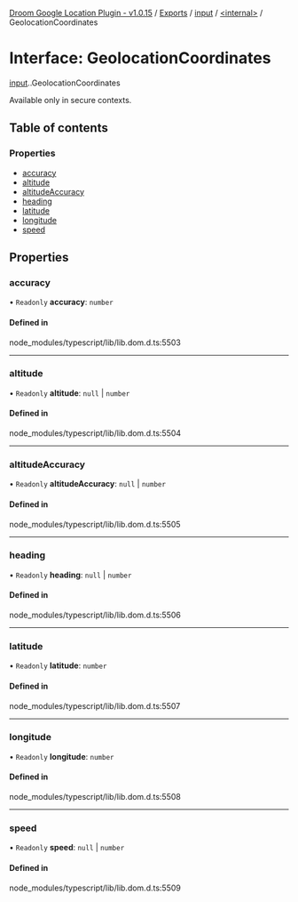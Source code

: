 [Droom Google Location Plugin - v1.0.15](../README.md) / [Exports](../modules.md) / [input](../modules/input.md) / [<internal\>](../modules/input._internal_.md) / GeolocationCoordinates

# Interface: GeolocationCoordinates

[input](../modules/input.md).[<internal>](../modules/input._internal_.md).GeolocationCoordinates

Available only in secure contexts.

## Table of contents

### Properties

- [accuracy](input._internal_.GeolocationCoordinates.md#accuracy)
- [altitude](input._internal_.GeolocationCoordinates.md#altitude)
- [altitudeAccuracy](input._internal_.GeolocationCoordinates.md#altitudeaccuracy)
- [heading](input._internal_.GeolocationCoordinates.md#heading)
- [latitude](input._internal_.GeolocationCoordinates.md#latitude)
- [longitude](input._internal_.GeolocationCoordinates.md#longitude)
- [speed](input._internal_.GeolocationCoordinates.md#speed)

## Properties

### accuracy

• `Readonly` **accuracy**: `number`

#### Defined in

node_modules/typescript/lib/lib.dom.d.ts:5503

___

### altitude

• `Readonly` **altitude**: ``null`` \| `number`

#### Defined in

node_modules/typescript/lib/lib.dom.d.ts:5504

___

### altitudeAccuracy

• `Readonly` **altitudeAccuracy**: ``null`` \| `number`

#### Defined in

node_modules/typescript/lib/lib.dom.d.ts:5505

___

### heading

• `Readonly` **heading**: ``null`` \| `number`

#### Defined in

node_modules/typescript/lib/lib.dom.d.ts:5506

___

### latitude

• `Readonly` **latitude**: `number`

#### Defined in

node_modules/typescript/lib/lib.dom.d.ts:5507

___

### longitude

• `Readonly` **longitude**: `number`

#### Defined in

node_modules/typescript/lib/lib.dom.d.ts:5508

___

### speed

• `Readonly` **speed**: ``null`` \| `number`

#### Defined in

node_modules/typescript/lib/lib.dom.d.ts:5509
